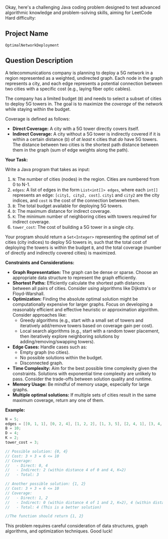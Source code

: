 Okay, here's a challenging Java coding problem designed to test advanced algorithmic knowledge and problem-solving skills, aiming for LeetCode Hard difficulty:

## Project Name

`OptimalNetworkDeployment`

## Question Description

A telecommunications company is planning to deploy a 5G network in a region represented as a weighted, undirected graph. Each node in the graph represents a city, and each edge represents a potential connection between two cities with a specific cost (e.g., laying fiber optic cables).

The company has a limited budget (`B`) and needs to select a subset of cities to deploy 5G towers in.  The goal is to maximize the *coverage* of the network while staying within the budget.

Coverage is defined as follows:

*   **Direct Coverage:**  A city with a 5G tower directly covers itself.
*   **Indirect Coverage:** A city without a 5G tower is indirectly covered if it is within a certain distance (`D`) of *at least* `K` cities that *do* have 5G towers.  The distance between two cities is the shortest path distance between them in the graph (sum of edge weights along the path).

**Your Task:**

Write a Java program that takes as input:

1.  `N`: The number of cities (nodes) in the region. Cities are numbered from 0 to N-1.
2.  `edges`: A list of edges in the form `List<int[]> edges`, where each `int[]` represents an edge: `[city1, city2, cost]`.  `city1` and `city2` are the city indices, and `cost` is the cost of the connection between them.
3.  `B`: The total budget available for deploying 5G towers.
4.  `D`: The maximum distance for indirect coverage.
5.  `K`: The minimum number of neighboring cities with towers required for indirect coverage.
6.  `tower_cost`: The cost of building a 5G tower in a single city.

Your program should return a `Set<Integer>` representing the *optimal* set of cities (city indices) to deploy 5G towers in, such that the total cost of deploying the towers is within the budget `B`, and the total coverage (number of directly and indirectly covered cities) is maximized.

**Constraints and Considerations:**

*   **Graph Representation:** The graph can be dense or sparse. Choose an appropriate data structure to represent the graph efficiently.
*   **Shortest Paths:** Efficiently calculate the shortest path distances between all pairs of cities. Consider using algorithms like Dijkstra's or Floyd-Warshall.
*   **Optimization:** Finding the absolute optimal solution might be computationally expensive for larger graphs.  Focus on developing a reasonably efficient and effective heuristic or approximation algorithm.  Consider approaches like:
    *   Greedy algorithms (e.g., start with a small set of towers and iteratively add/remove towers based on coverage gain per cost).
    *   Local search algorithms (e.g., start with a random tower placement, then iteratively explore neighboring solutions by adding/removing/swapping towers).
*   **Edge Cases:** Handle cases such as:
    *   Empty graph (no cities).
    *   No possible solutions within the budget.
    *   Disconnected graph.
*   **Time Complexity:** Aim for the best possible time complexity given the constraints. Solutions with exponential time complexity are unlikely to pass.  Consider the trade-offs between solution quality and runtime.
*   **Memory Usage:** Be mindful of memory usage, especially for large graphs.
*   **Multiple optimal solutions:** If multiple sets of cities result in the same maximum coverage, return any one of them.

**Example:**

```java
N = 5;
edges = [[0, 1, 1], [0, 2, 4], [1, 2, 2], [1, 3, 5], [2, 4, 1], [3, 4, 3]];
B = 10;
D = 4;
K = 2;
tower_cost = 3;

// Possible solution: {0, 4}
// Cost: 3 + 3 = 6 <= 10
// Coverage:
//   - Direct: 0, 4
//   - Indirect: 2 (within distance 4 of 0 and 4, K=2)
//   - Total: 3

// Another possible solution: {1, 2}
// Cost: 3 + 3 = 6 <= 10
// Coverage:
//   - Direct: 1, 2
//   - Indirect: 0 (within distance 4 of 1 and 2, K=2), 4 (within distance 4 of 1 and 2, K=2), 3 (within distance 5 of 1 and 2, K=2, so doesn't get covered)
//   - Total: 4 (This is a better solution)

//The function should return {1, 2}
```

This problem requires careful consideration of data structures, graph algorithms, and optimization techniques. Good luck!
